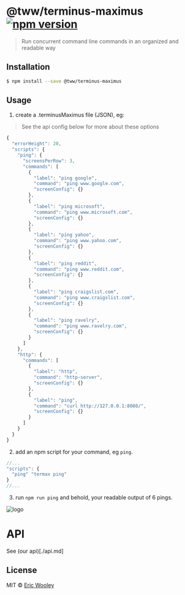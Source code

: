 # @tww/terminus-maximus [![npm version](https://badge.fury.io/js/%40tww%2Fterminus-maximus.svg)](https://badge.fury.io/js/%40tww%2Fterminus-maximus)

> Run concurrent command line commands in an organized and readable way

## Installation

```sh
$ npm install --save @tww/terminus-maximus
```

## Usage
1. create a .terminusMaximus file (JSON), eg:

> See the api config below for more about these options
```js
{
  "errorHeight": 20,
  "scripts": {
    "ping": {
      "screensPerRow": 3,
      "commands": [
        {
          "label": "ping google",
          "command": "ping www.google.com",
          "screenConfig": {}
        },
        {
          "label": "ping microsoft",
          "command": "ping www.microsoft.com",
          "screenConfig": {}
        },
        {
          "label": "ping yahoo",
          "command": "ping www.yahoo.com",
          "screenConfig": {}
        },
        {
          "label": "ping reddit",
          "command": "ping www.reddit.com",
          "screenConfig": {}
        },
        {
          "label": "ping craigslist.com",
          "command": "ping www.craigslist.com",
          "screenConfig": {}
        },
        {
          "label": "ping ravelry",
          "command": "ping www.ravelry.com",
          "screenConfig": {}
        }
      ]
    },
    "http": {
      "commands": [
        {
          "label": "http",
          "command": "http-server",
          "screenConfig": {}
        },
        {
          "label": "ping",
          "command": "curl http://127.0.0.1:8080/",
          "screenConfig": {}
        }
      ]
    }
  }
}

```
2. add an npm script for your command, eg `ping`.
```js
//...
"scripts": {
  "ping" "termax ping"
}
//...
```

3. run `npm run ping` and behold, your readable output of 6 pings.

![logo](https://github.com/thewooleyway/thewooleymeta/raw/master/packages/terminus-maximus/docs/ping.png "Logo Title Text 2")


# API

See (our api)[./api.md]


## License

MIT © [Eric Wooley](ericwooley.github.com)
